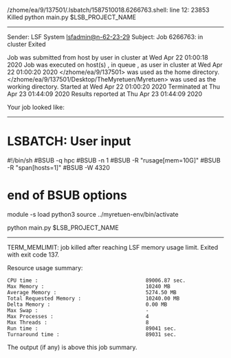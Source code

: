 /zhome/ea/9/137501/.lsbatch/1587510018.6266763.shell: line 12: 23853 Killed                  python main.py $LSB_PROJECT_NAME

------------------------------------------------------------
Sender: LSF System <lsfadmin@n-62-23-29>
Subject: Job 6266763: <NNAgent0NODROPOUT60005000-memoryENDREWARD40> in cluster <dcc> Exited

Job <NNAgent0NODROPOUT60005000-memoryENDREWARD40> was submitted from host <n-62-30-7> by user <s183914> in cluster <dcc> at Wed Apr 22 01:00:18 2020
Job was executed on host(s) <n-62-23-29>, in queue <hpc>, as user <s183914> in cluster <dcc> at Wed Apr 22 01:00:20 2020
</zhome/ea/9/137501> was used as the home directory.
</zhome/ea/9/137501/Desktop/TheMyretuen/Myretuen> was used as the working directory.
Started at Wed Apr 22 01:00:20 2020
Terminated at Thu Apr 23 01:44:09 2020
Results reported at Thu Apr 23 01:44:09 2020

Your job looked like:

------------------------------------------------------------
# LSBATCH: User input
#!/bin/sh
#BSUB -q hpc
#BSUB -n 1
#BSUB -R "rusage[mem=10G]"
#BSUB -R "span[hosts=1]"
#BSUB -W 4320
# end of BSUB options

module -s load python3
source ../myretuen-env/bin/activate

python main.py $LSB_PROJECT_NAME


------------------------------------------------------------

TERM_MEMLIMIT: job killed after reaching LSF memory usage limit.
Exited with exit code 137.

Resource usage summary:

    CPU time :                                   89006.87 sec.
    Max Memory :                                 10240 MB
    Average Memory :                             5274.50 MB
    Total Requested Memory :                     10240.00 MB
    Delta Memory :                               0.00 MB
    Max Swap :                                   -
    Max Processes :                              4
    Max Threads :                                8
    Run time :                                   89041 sec.
    Turnaround time :                            89031 sec.

The output (if any) is above this job summary.

